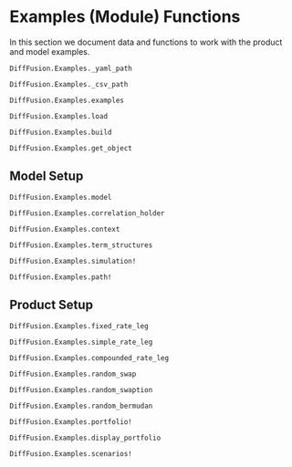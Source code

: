 # Examples (Module) Functions

In this section we document data and functions to work with the product and model examples.

```@docs
DiffFusion.Examples._yaml_path
```

```@docs
DiffFusion.Examples._csv_path
```

```@docs
DiffFusion.Examples.examples
```

```@docs
DiffFusion.Examples.load
```

```@docs
DiffFusion.Examples.build
```

```@docs
DiffFusion.Examples.get_object
```

## Model Setup

```@docs
DiffFusion.Examples.model
```

```@docs
DiffFusion.Examples.correlation_holder
```

```@docs
DiffFusion.Examples.context
```

```@docs
DiffFusion.Examples.term_structures
```

```@docs
DiffFusion.Examples.simulation!
```

```@docs
DiffFusion.Examples.path!
```

## Product Setup


```@docs
DiffFusion.Examples.fixed_rate_leg
```

```@docs
DiffFusion.Examples.simple_rate_leg
```

```@docs
DiffFusion.Examples.compounded_rate_leg
```

```@docs
DiffFusion.Examples.random_swap
```

```@docs
DiffFusion.Examples.random_swaption
```

```@docs
DiffFusion.Examples.random_bermudan
```

```@docs
DiffFusion.Examples.portfolio!
```

```@docs
DiffFusion.Examples.display_portfolio
```

```@docs
DiffFusion.Examples.scenarios!
```
